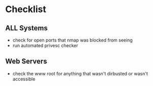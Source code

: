 # Checklist

## ALL Systems

* check for open ports that nmap was blocked from seeing
* run automated privesc checker





## Web Servers

* check the www root for anything that wasn't dirbusted or wasn't accessible

